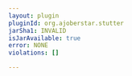 ```yaml
---
layout: plugin
pluginId: org.ajoberstar.stutter
jarSha1: INVALID
isJarAvailable: true
error: NONE
violations: []

---
```

